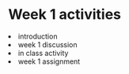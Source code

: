 

# Week 1 activities

<lo>
  <li> introduction </li>
  <li> week 1 discussion </li>
  <li> in class activity </li>
  <li> week 1 assignment</li>
</lo>
